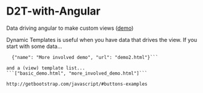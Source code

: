D2T-with-Angular
===========

Data driving angular to make custom views (<a href="http://nmorse.github.io/D2T-with-Angular/" target="_new">demo</a>)

Dynamic Templates is useful when you have data that drives the view.
If you start with some data...
```[{"name": "simple demo", "url": "demo1.html"},
  {"name": "More involved demo", "url": "demo2.html"}```

and a (view) template list...
```["basic_demo.html", "more_involved_demo.html"]``` 

http://getbootstrap.com/javascript/#buttons-examples
